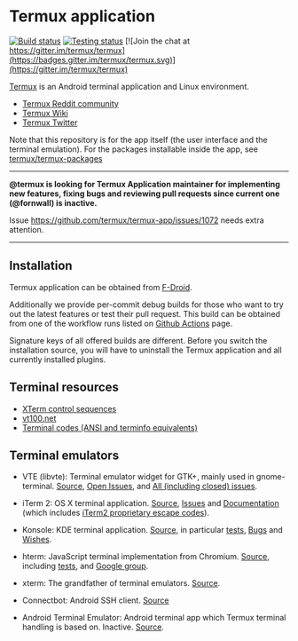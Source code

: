 # Termux application

[![Build status](https://github.com/termux/termux-app/workflows/Build/badge.svg)](https://github.com/termux/termux-app/actions)
[![Testing status](https://github.com/termux/termux-app/workflows/Unit%20tests/badge.svg)](https://github.com/termux/termux-app/actions)
[![Join the chat at https://gitter.im/termux/termux](https://badges.gitter.im/termux/termux.svg)](https://gitter.im/termux/termux)

[Termux](https://termux.com) is an Android terminal application and Linux environment.

- [Termux Reddit community](https://reddit.com/r/termux)
- [Termux Wiki](https://wiki.termux.com/wiki/)
- [Termux Twitter](http://twitter.com/termux/)

Note that this repository is for the app itself (the user interface and the
terminal emulation). For the packages installable inside the app, see
[termux/termux-packages](https://github.com/termux/termux-packages)

***

**@termux is looking for Termux Application maintainer for implementing new features,
fixing bugs and reviewing pull requests since current one (@fornwall) is inactive.**

Issue https://github.com/termux/termux-app/issues/1072 needs extra attention.

***

## Installation

Termux application can be obtained from [F-Droid](https://f-droid.org/en/packages/kide/).

Additionally we provide per-commit debug builds for those who want to try
out the latest features or test their pull request. This build can be obtained
from one of the workflow runs listed on [Github Actions](https://github.com/termux/termux-app/actions)
page.

Signature keys of all offered builds are different. Before you switch the
installation source, you will have to uninstall the Termux application and
all currently installed plugins.

## Terminal resources

- [XTerm control sequences](http://invisible-island.net/xterm/ctlseqs/ctlseqs.html)
- [vt100.net](http://vt100.net/)
- [Terminal codes (ANSI and terminfo equivalents)](http://wiki.bash-hackers.org/scripting/terminalcodes)

## Terminal emulators

- VTE (libvte): Terminal emulator widget for GTK+, mainly used in gnome-terminal.
  [Source](https://github.com/GNOME/vte), [Open Issues](https://bugzilla.gnome.org/buglist.cgi?quicksearch=product%3A%22vte%22+),
  and [All (including closed) issues](https://bugzilla.gnome.org/buglist.cgi?bug_status=RESOLVED&bug_status=VERIFIED&chfield=resolution&chfieldfrom=-2000d&chfieldvalue=FIXED&product=vte&resolution=FIXED).

- iTerm 2: OS X terminal application. [Source](https://github.com/gnachman/iTerm2),
  [Issues](https://gitlab.com/gnachman/iterm2/issues) and [Documentation](http://www.iterm2.com/documentation.html)
  (which includes [iTerm2 proprietary escape codes](http://www.iterm2.com/documentation-escape-codes.html)).

- Konsole: KDE terminal application. [Source](https://projects.kde.org/projects/kde/applications/konsole/repository),
  in particular [tests](https://projects.kde.org/projects/kde/applications/konsole/repository/revisions/master/show/tests),
  [Bugs](https://bugs.kde.org/buglist.cgi?bug_severity=critical&bug_severity=grave&bug_severity=major&bug_severity=crash&bug_severity=normal&bug_severity=minor&bug_status=UNCONFIRMED&bug_status=NEW&bug_status=ASSIGNED&bug_status=REOPENED&product=konsole)
  and [Wishes](https://bugs.kde.org/buglist.cgi?bug_severity=wishlist&bug_status=UNCONFIRMED&bug_status=NEW&bug_status=ASSIGNED&bug_status=REOPENED&product=konsole).

- hterm: JavaScript terminal implementation from Chromium. [Source](https://github.com/chromium/hterm),
  including [tests](https://github.com/chromium/hterm/blob/master/js/hterm_vt_tests.js),
  and [Google group](https://groups.google.com/a/chromium.org/forum/#!forum/chromium-hterm).

- xterm: The grandfather of terminal emulators.
  [Source](http://invisible-island.net/datafiles/release/xterm.tar.gz).

- Connectbot: Android SSH client. [Source](https://github.com/connectbot/connectbot)

- Android Terminal Emulator: Android terminal app which Termux terminal handling
  is based on. Inactive. [Source](https://github.com/jackpal/Android-Terminal-Emulator).
